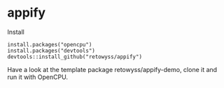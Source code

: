 # appify

Install

```
install.packages("opencpu")
install.packages("devtools")
devtools::install_github("retowyss/appify")
```

Have a look at the template package retowyss/appify-demo, clone it and run it with OpenCPU.

